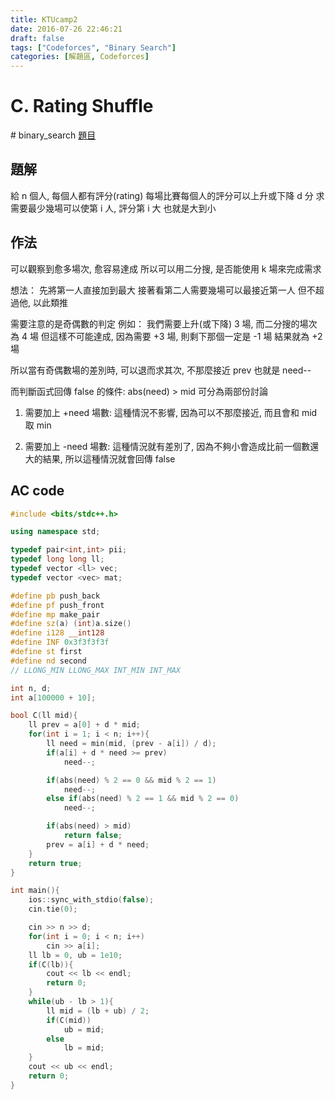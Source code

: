 ```yaml
---
title: KTUcamp2
date: 2016-07-26 22:46:21
draft: false
tags: ["Codeforces", "Binary Search"]
categories: [解題區, Codeforces]
---
```


# C. Rating Shuffle
\# binary_search
[題目](http://codeforces.com/gym/100738/problem/C)

## 題解
給 n 個人, 每個人都有評分(rating)
每場比賽每個人的評分可以上升或下降 d 分
求需要最少幾場可以使第 i 人, 評分第 i 大
也就是大到小

## 作法
可以觀察到愈多場次, 愈容易達成
所以可以用二分搜, 是否能使用 k 場來完成需求

想法： 先將第一人直接加到最大
接著看第二人需要幾場可以最接近第一人
但不超過他, 以此類推

需要注意的是奇偶數的判定
例如： 我們需要上升(或下降) 3 場, 而二分搜的場次為 4 場
但這樣不可能達成, 因為需要 +3 場, 則剩下那個一定是 -1 場
結果就為 +2 場

所以當有奇偶數場的差別時, 可以退而求其次, 不那麼接近 prev
也就是 need--

而判斷函式回傳 false 的條件: abs(need) > mid
可分為兩部份討論
1. 需要加上 +need 場數: 這種情況不影響, 因為可以不那麼接近, 而且會和 mid 取 min

2. 需要加上 -need 場數: 這種情況就有差別了, 因為不夠小會造成比前一個數還大的結果, 所以這種情況就會回傳 false

## AC code
```cpp
#include <bits/stdc++.h>

using namespace std;

typedef pair<int,int> pii;
typedef long long ll;
typedef vector <ll> vec;
typedef vector <vec> mat;

#define pb push_back
#define pf push_front
#define mp make_pair
#define sz(a) (int)a.size()
#define i128 __int128
#define INF 0x3f3f3f3f
#define st first
#define nd second
// LLONG_MIN LLONG_MAX INT_MIN INT_MAX

int n, d;
int a[100000 + 10];

bool C(ll mid){
    ll prev = a[0] + d * mid;
    for(int i = 1; i < n; i++){
        ll need = min(mid, (prev - a[i]) / d);
        if(a[i] + d * need >= prev)
            need--;

        if(abs(need) % 2 == 0 && mid % 2 == 1)
            need--;
        else if(abs(need) % 2 == 1 && mid % 2 == 0)
            need--;

        if(abs(need) > mid)
            return false;
        prev = a[i] + d * need;
    }
    return true;
}

int main(){
    ios::sync_with_stdio(false);
    cin.tie(0);

    cin >> n >> d;
    for(int i = 0; i < n; i++)
        cin >> a[i];
    ll lb = 0, ub = 1e10;
    if(C(lb)){
        cout << lb << endl;
        return 0;
    }
    while(ub - lb > 1){
        ll mid = (lb + ub) / 2;
        if(C(mid))
            ub = mid;
        else
            lb = mid;
    }
    cout << ub << endl;
    return 0;
}
```
